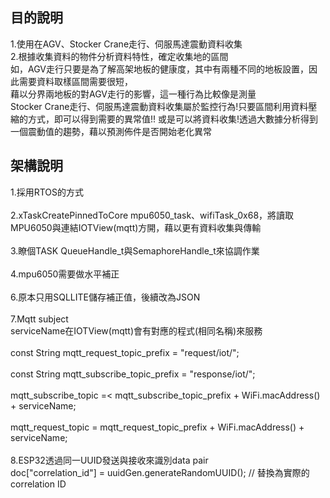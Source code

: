 ## 目的說明
1.使用在AGV、Stocker Crane走行、伺服馬達震動資料收集<br>
2.根據收集資料的物件分析資料特性，確定收集地的區間<br>
如，AGV走行只要是為了解高架地板的健康度，其中有兩種不同的地板設置，因此需要資料取樣區間需要很短，<br>
藉以分界兩地板的對AGV走行的影響，這一種行為比較像是測量<br>
Stocker Crane走行、伺服馬達震動資料收集屬於監控行為!只要區間利用資料壓縮的方式，即可以得到需要的異常值!!
或是可以將資料收集!透過大數據分析得到一個震動值的趨勢，藉以預測佈件是否開始老化異常

## 架構說明
1.採用RTOS的方式<br><br>
2.xTaskCreatePinnedToCore mpu6050_task、wifiTask_0x68，將讀取MPU6050與連結IOTView(mqtt)方開，藉以更有資料收集與傳輸<br><br>
3.瞭個TASK QueueHandle_t與SemaphoreHandle_t來協調作業<br><br>
4.mpu6050需要做水平補正<br><br>
6.原本只用SQLLITE儲存補正值，後續改為JSON<br><br>
7.Mqtt subject<br>
serviceName在IOTView(mqtt)會有對應的程式(相同名稱)來服務<br><br>
const String mqtt_request_topic_prefix = "request/iot/";<br><br>
const String mqtt_subscribe_topic_prefix = "response/iot/";<br><br>
mqtt_subscribe_topic =<
      mqtt_subscribe_topic_prefix + WiFi.macAddress() + serviceName;<br><br>
mqtt_request_topic =
      mqtt_request_topic_prefix + WiFi.macAddress() + serviceName;<br><br>
8.ESP32透過同一UUID發送與接收來識別data pair<br>
doc["correlation_id"] =  uuidGen.generateRandomUUID();  // 替換為實際的 correlation ID<br><br>




